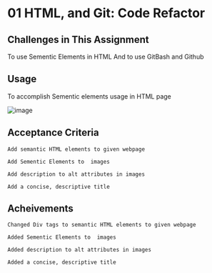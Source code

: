 # 01 HTML, and Git: Code Refactor

## Challenges in This Assignment
To use Sementic Elements in HTML
And to use GitBash and Github


## Usage

To accomplish Sementic elements usage in HTML page

![image](https://github.com/SanjeethTharmarajah/challenge1-refactory/assets/130941252/db186528-bc67-4c82-9500-4e4557c76c99)


## Acceptance Criteria

```
Add semantic HTML elements to given webpage

Add Sementic Elements to  images

Add description to alt attributes in images

Add a concise, descriptive title
```

## Acheivements

```
Changed Div tags to semantic HTML elements to given webpage

Added Sementic Elements to  images

Added description to alt attributes in images

Added a concise, descriptive title
```
